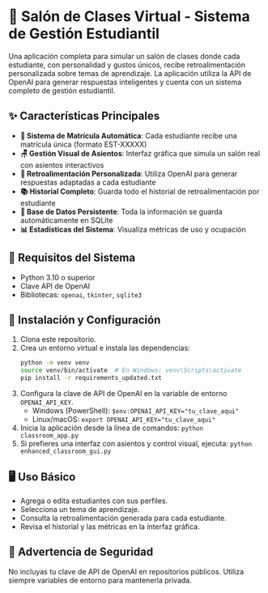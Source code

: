 # 🏫 Salón de Clases Virtual - Sistema de Gestión Estudiantil

Una aplicación completa para simular un salón de clases donde cada estudiante, con personalidad y gustos únicos, recibe retroalimentación personalizada sobre temas de aprendizaje. La aplicación utiliza la API de OpenAI para generar respuestas inteligentes y cuenta con un sistema completo de gestión estudiantil.

## ✨ Características Principales

- **🎫 Sistema de Matrícula Automática**: Cada estudiante recibe una matrícula única (formato EST-XXXXX)
- **🪑 Gestión Visual de Asientos**: Interfaz gráfica que simula un salón real con asientos interactivos
- **🧠 Retroalimentación Personalizada**: Utiliza OpenAI para generar respuestas adaptadas a cada estudiante
- **📚 Historial Completo**: Guarda todo el historial de retroalimentación por estudiante
- **💾 Base de Datos Persistente**: Toda la información se guarda automáticamente en SQLite
- **📊 Estadísticas del Sistema**: Visualiza métricas de uso y ocupación

## 🔧 Requisitos del Sistema

- Python 3.10 o superior
- Clave API de OpenAI
- Bibliotecas: `openai`, `tkinter`, `sqlite3`

## 🚀 Instalación y Configuración

1. Clona este repositorio.
2. Crea un entorno virtual e instala las dependencias:
    ```bash
    python -m venv venv
    source venv/bin/activate  # En Windows: venv\Scripts\activate
    pip install -r requirements_updated.txt
    ```
3. Configura la clave de API de OpenAI en la variable de entorno `OPENAI_API_KEY`.
    * Windows (PowerShell): `$env:OPENAI_API_KEY="tu_clave_aqui"`
    * Linux/macOS: `export OPENAI_API_KEY="tu_clave_aqui"`
4. Inicia la aplicación desde la línea de comandos:
    `python classroom_app.py`
5. Si prefieres una interfaz con asientos y control visual, ejecuta:
    `python enhanced_classroom_gui.py`

## 🖥️ Uso Básico

- Agrega o edita estudiantes con sus perfiles.
- Selecciona un tema de aprendizaje.
- Consulta la retroalimentación generada para cada estudiante.
- Revisa el historial y las métricas en la interfaz gráfica.

## 🔐 Advertencia de Seguridad

No incluyas tu clave de API de OpenAI en repositorios públicos. Utiliza siempre variables de entorno para mantenerla privada.
